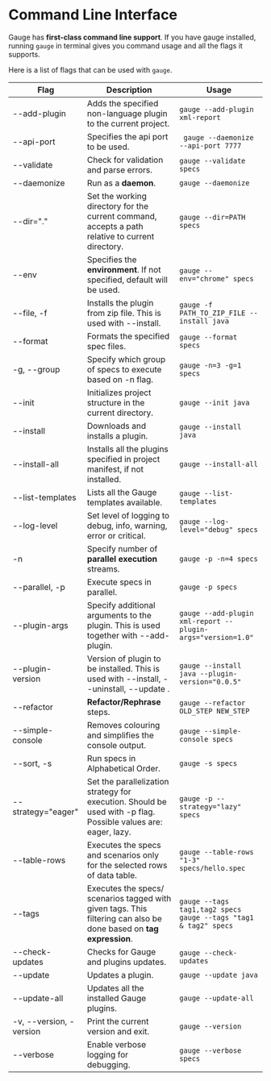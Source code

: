 # Command Line Interface

Gauge has **first-class command line support**. If you have gauge installed, running `gauge` in terminal gives you command usage and all the flags it supports.

Here is a list of flags that can be used with `gauge`.

| Flag  | Description |Usage|
| ------| ----------- |-----|
|--add-plugin| Adds the specified non-language plugin to the current project.|```gauge --add-plugin xml-report```|
|  --api-port  |    Specifies the api port to be used.| ``` gauge --daemonize --api-port 7777```|
| --validate | Check for validation and parse errors. | ```gauge --validate specs```|
|  --daemonize    |  Run as a **daemon**.|```gauge --daemonize```|
|  --dir="."|Set the working directory for the current command, accepts a path relative to current directory.|```gauge --dir=PATH specs```|
|  --env | Specifies the **environment**. If not specified, default will be used.|```gauge --env="chrome" specs```|
|  --file, -f    | Installs the plugin from zip file. This is used with --install.|```gauge -f PATH_TO_ZIP_FILE --install java```|
|  --format      |Formats the specified spec files. |```gauge --format specs``` |
|  -g, --group   |  Specify which group of specs to execute based on -n flag.|```gauge -n=3 -g=1 specs```|
|  --init| Initializes project structure in the current directory.|```gauge --init java```|
|  --install |  Downloads and installs a plugin.|```gauge --install java```|
|  --install-all |  Installs all the plugins specified in project manifest, if not installed.|```gauge --install-all```|
|--list-templates | Lists all the Gauge templates available. | ```gauge --list-templates```|
|  --log-level |     Set level of logging to debug, info, warning, error or critical.|```gauge --log-level="debug" specs```|
|  -n          |Specify number of **parallel execution** streams.|```gauge -p -n=4 specs``` |
|  --parallel, -p |    Execute specs in parallel.|```gauge -p specs```|
|  --plugin-args | Specify additional arguments to the plugin. This is used together with --add-plugin.|```gauge --add-plugin xml-report --plugin-args="version=1.0"```|
|  --plugin-version    |         Version of plugin to be installed. This is used with --install, --uninstall, --update  .|```gauge --install java --plugin-version="0.0.5"```|
|  --refactor   |      **Refactor/Rephrase** steps.| ```gauge --refactor OLD_STEP NEW_STEP```|
|  --simple-console  | Removes colouring and simplifies the console output.|```gauge --simple-console specs```|
|  --sort, -s          |       Run specs in Alphabetical Order.|```gauge -s specs```|
| --strategy="eager" | Set the parallelization strategy for execution. Should be used with -p flag. Possible values are: eager, lazy. | ```gauge -p --strategy="lazy" specs``` |
|  --table-rows      |     Executes the specs and scenarios only for the selected rows of data table.| ```gauge --table-rows "1-3" specs/hello.spec ```|
|  --tags    | Executes the specs/ scenarios tagged with given tags. This filtering can also be done based on **tag expression**.| ```gauge --tags tag1,tag2 specs```<br>```gauge --tags "tag1 & tag2" specs```|
|  --check-updates  |Checks for Gauge and plugins updates. | ```gauge --check-updates```|
|  --update  |Updates a plugin. | ```gauge --update java```|
|  --update-all  |Updates all the installed Gauge plugins. | ```gauge --update-all```|
|  -v, --version, -version   | Print the current version and exit.| ```gauge --version```|
|  --verbose |       Enable verbose logging for debugging.|```gauge --verbose specs```|
